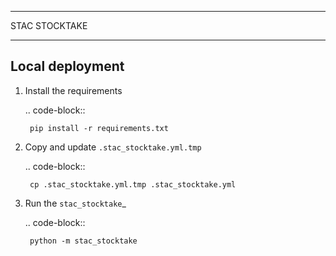 **************
STAC STOCKTAKE
**************

Local deployment
-----------------

1. Install the requirements

    .. code-block::

        pip install -r requirements.txt

2. Copy and update `.stac_stocktake.yml.tmp`

    .. code-block::

        cp .stac_stocktake.yml.tmp .stac_stocktake.yml

3. Run the `stac_stocktake`_

    .. code-block::

        python -m stac_stocktake